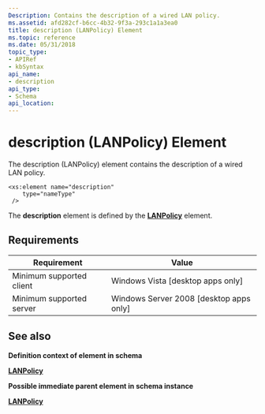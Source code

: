 ```yaml
---
Description: Contains the description of a wired LAN policy.
ms.assetid: afd282cf-b6cc-4b32-9f3a-293c1a1a3ea0
title: description (LANPolicy) Element
ms.topic: reference
ms.date: 05/31/2018
topic_type: 
- APIRef
- kbSyntax
api_name: 
- description
api_type: 
- Schema
api_location: 
---
```


# description (LANPolicy) Element

The description (LANPolicy) element contains the description of a wired LAN policy.

``` syntax
<xs:element name="description"
    type="nameType"
 />
```

The **description** element is defined by the [**LANPolicy**](lan-policyschema-lanpolicy-element.md) element.

## Requirements



| Requirement | Value |
|-------------------------------------|------------------------------------------------------|
| Minimum supported client<br/> | Windows Vista \[desktop apps only\]<br/>       |
| Minimum supported server<br/> | Windows Server 2008 \[desktop apps only\]<br/> |



## See also

<dl> <dt>

**Definition context of element in schema**
</dt> <dt>

[**LANPolicy**](lan-policyschema-lanpolicy-element.md)
</dt> <dt>

**Possible immediate parent element in schema instance**
</dt> <dt>

[**LANPolicy**](lan-policyschema-lanpolicy-element.md)
</dt> </dl>

 

 




